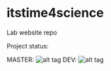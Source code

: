 # itstime4science
Lab website repo

Project status: 

MASTER: ![alt tag](https://travis-ci.org/volodink/itstime4science.svg?branch=master)
DEV: ![alt tag](https://travis-ci.org/volodink/itstime4science.svg?branch=dev)
